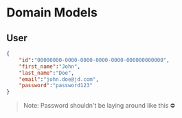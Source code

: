 # Domain Models

## User

```json
{
    "id":"00000000-0000-0000-0000-0000-000000000000",
    "first_name":"John",
    "last_name":"Doe",
    "email":"john.doe@jd.com",
    "password":"password123"
}
```

> Note: Password shouldn't be laying around like this :no_entry:
